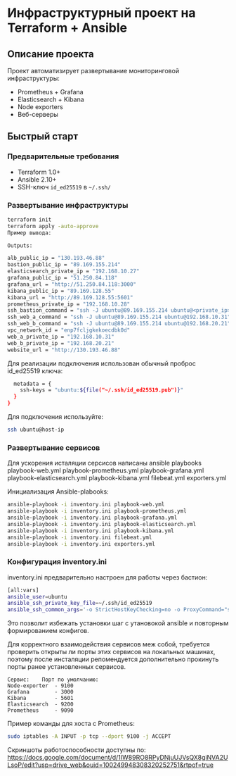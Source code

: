 # Инфраструктурный проект на Terraform + Ansible

## Описание проекта
Проект автоматизирует развертывание мониторинговой инфраструктуры:
- Prometheus + Grafana
- Elasticsearch + Kibana
- Node exporters
- Веб-серверы

## Быстрый старт

### Предварительные требования
- Terraform 1.0+
- Ansible 2.10+
- SSH-ключ `id_ed25519` в `~/.ssh/`

### Развертывание инфраструктуры
```bash
terraform init
terraform apply -auto-approve
Пример вывода:

Outputs:

alb_public_ip = "130.193.46.88"
bastion_public_ip = "89.169.155.214"
elasticsearch_private_ip = "192.168.10.27"
grafana_public_ip = "51.250.84.118"
grafana_url = "http://51.250.84.118:3000"
kibana_public_ip = "89.169.128.55"
kibana_url = "http://89.169.128.55:5601"
prometheus_private_ip = "192.168.10.28"
ssh_bastion_command = "ssh -J ubuntu@89.169.155.214 ubuntu@<private_ip>"
ssh_web_a_command = "ssh -J ubuntu@89.169.155.214 ubuntu@192.168.10.31"
ssh_web_b_command = "ssh -J ubuntu@89.169.155.214 ubuntu@192.168.20.21"
vpc_network_id = "enp7fcljgkekoecdbk0d"
web_a_private_ip = "192.168.10.31"
web_b_private_ip = "192.168.20.21"
website_url = "http://130.193.46.88"
```

Для реализации подключения использован обычный проброс id_ed25519 ключа:
```bash
  metadata = {
    ssh-keys = "ubuntu:${file("~/.ssh/id_ed25519.pub")}"
  }
}
```

Для подключения используйте:
```bash
ssh ubuntu@host-ip
```
### Развертывание сервисов
Для ускорения исталяции серсисов написаны ansible playbooks
playbook-web.yml
playbook-prometheus.yml
playbook-grafana.yml
playbook-elasticsearch.yml
playbook-kibana.yml
filebeat.yml
exporters.yml 

Инициализация Ansible-plabooks:
```bash
ansible-playbook -i inventory.ini playbook-web.yml
ansible-playbook -i inventory.ini playbook-prometheus.yml
ansible-playbook -i inventory.ini playbook-grafana.yml
ansible-playbook -i inventory.ini playbook-elasticsearch.yml
ansible-playbook -i inventory.ini playbook-kibana.yml
ansible-playbook -i inventory.ini filebeat.yml
ansible-playbook -i inventory.ini exporters.yml
```

### Конфигурация inventory.ini
inventory.ini предварительно настроен для работы через бастион:
```bash
[all:vars]
ansible_user=ubuntu
ansible_ssh_private_key_file=~/.ssh/id_ed25519
ansible_ssh_common_args='-o StrictHostKeyChecking=no -o ProxyCommand="ssh -W %h:%p -i ~/.ssh/id_ed25519 ubuntu@89.169.155.214"'
```
Это позволит избежать установки шаг с утановокой ansible и повторным формированием конфигов.


Для корректного взаимодействия сервисов меж собой, требуется проверить открыты ли порты этих сервисов на локальных машинах,
поэтому после инсталяции репомендуется дополнительно прокинуть порты ранее установленных сервисов.

```
Сервис:    Порт по умолчанию: 
Node-exporter  - 9100
Grafana        - 3000
Kibana         - 5601
Elasticsearch  - 9200
Prometheus     - 9090
```
Пример команды для хоста с Prometheus:
```bash
sudo iptables -A INPUT -p tcp --dport 9100 -j ACCEPT
```

Cкриншоты работоспособности доступны по:
https://docs.google.com/document/d/1IW89RO8RPyDNjuUJVsQX8giNVA2ULsoP/edit?usp=drive_web&ouid=100249948308320252751&rtpof=true
